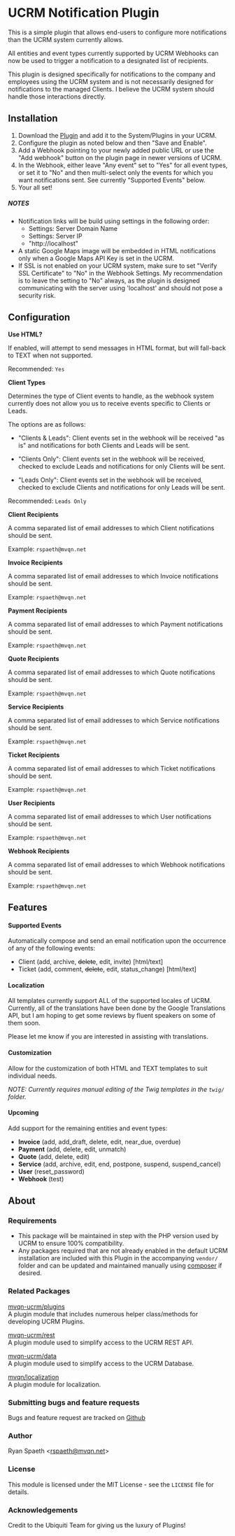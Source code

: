# UCRM Notification Plugin

This is a simple plugin that allows end-users to configure more notifications than the UCRM system currently allows.

All entities and event types currently supported by UCRM Webhooks can now be used to trigger a notification to a 
designated list of recipients.

This plugin is designed specifically for notifications to the company and employees using the UCRM system and is not 
necessarily designed for notifications to the managed Clients.  I believe the UCRM system should handle those 
interactions directly.

## Installation

1. Download the [Plugin](https://github.com/mvqn/ucrm-plugins/raw/master/plugins/notifications/notifications.zip) and 
add it to the System/Plugins in your UCRM.
2. Configure the plugin as noted below and then "Save and Enable".
3. Add a Webhook pointing to your newly added public URL or use the "Add webhook" button on the plugin page in newer 
versions of UCRM.
4. In the Webhook, either leave "Any event" set to "Yes" for all event types, or set it to "No" and then multi-select 
only the events for which you want notifications sent.  See currently "Supported Events" below.
5. Your all set!

##### NOTES
- Notification links will be build using settings in the following order:
    - Settings: Server Domain Name
    - Settings: Server IP
    - "http://localhost"
- A static Google Maps image will be embedded in HTML notifications only when a Google Maps API Key is set in the UCRM.
- If SSL is not enabled on your UCRM system, make sure to set "Verify SSL Certificate" to "No" in the Webhook 
Settings.  My recommendation is to leave the setting to "No" always, as the plugin is designed communicating with the
 server using 'localhost' and should not pose a security risk. 

## Configuration

**Use HTML?**

If enabled, will attempt to send messages in HTML format, but will fall-back to TEXT when not supported.

Recommended: `Yes`

**Client Types**

Determines the type of Client events to handle, as the webhook system currently does not allow you us to receive 
events specific to Clients or Leads.

The options are as follows:

- "Clients & Leads": Client events set in the webhook will be received "as is" and notifications for both 
Clients and Leads will be sent.

- "Clients Only": Client events set in the webhook will be received, checked to exclude Leads and 
notifications for only Clients will be sent.

- "Leads Only": Client events set in the webhook will be received, checked to exclude Clients and 
notifications for only Leads will be sent.

Recommended: `Leads Only`

**Client Recipients**

A comma separated list of email addresses to which Client notifications should be sent.

Example: `rspaeth@mvqn.net`

**Invoice Recipients**

A comma separated list of email addresses to which Invoice notifications should be sent.

Example: `rspaeth@mvqn.net`

**Payment Recipients**

A comma separated list of email addresses to which Payment notifications should be sent.

Example: `rspaeth@mvqn.net`

**Quote Recipients**

A comma separated list of email addresses to which Quote notifications should be sent.

Example: `rspaeth@mvqn.net`

**Service Recipients**

A comma separated list of email addresses to which Service notifications should be sent.

Example: `rspaeth@mvqn.net`

**Ticket Recipients**

A comma separated list of email addresses to which Ticket notifications should be sent.

Example: `rspaeth@mvqn.net`

**User Recipients**

A comma separated list of email addresses to which User notifications should be sent.

Example: `rspaeth@mvqn.net`

**Webhook Recipients**

A comma separated list of email addresses to which Webhook notifications should be sent.

Example: `rspaeth@mvqn.net`

## Features

#### Supported Events
Automatically compose and send an email notification upon the occurrence of any of the following events:
- Client (add, archive, ~~delete~~, edit, invite) [html/text]
- Ticket (add, comment, ~~delete~~, edit, status_change) [html/text]

#### Localization
All templates currently support ALL of the supported locales of UCRM. Currently, all of the translations have been 
done by the Google Translations API, but I am hoping to get some reviews by fluent speakers on some of them soon.

Please let me know if you are interested in assisting with translations. 

#### Customization
Allow for the customization of both HTML and TEXT templates to suit individual needs.

*NOTE: Currently requires manual editing of the Twig templates in the `twig/` folder.*

#### Upcoming
Add support for the remaining entities and event types:
- **Invoice** (add, add_draft, delete, edit, near_due, overdue)
- **Payment** (add, delete, edit, unmatch)
- **Quote** (add, delete, edit)
- **Service** (add, archive, edit, end, postpone, suspend, suspend_cancel)
- **User** (reset_password)
- **Webhook** (test)

## About

### Requirements
- This package will be maintained in step with the PHP version used by UCRM to ensure 100% compatibility.
- Any packages required that are not already enabled in the default UCRM installation are included with this Plugin 
in the accompanying `vendor/` folder and can be updated and maintained manually using
[composer](https://getcomposer.org/) if desired.

### Related Packages
[mvqn-ucrm/plugins](https://github.com/mvqn-ucrm/plugins)\
A plugin module that includes numerous helper class/methods for developing UCRM Plugins.

[mvqn-ucrm/rest](https://github.com/mvqn-ucrm/rest)\
A plugin module used to simplify access to the UCRM REST API.

[mvqn-ucrm/data](https://github.com/mvqn-ucrm/data)\
A plugin module used to simplify access to the UCRM Database.

[mvqn/localization](https://github.com/mvqn/localization)\
A plugin module for localization.

### Submitting bugs and feature requests
Bugs and feature request are tracked on [Github](https://github.com/mvqn/ucrm-plugins/issues)

### Author
Ryan Spaeth <[rspaeth@mvqn.net](mailto:rspaeth@mvqn.net)>

### License
This module is licensed under the MIT License - see the `LICENSE` file for details.

### Acknowledgements
Credit to the Ubiquiti Team for giving us the luxury of Plugins!